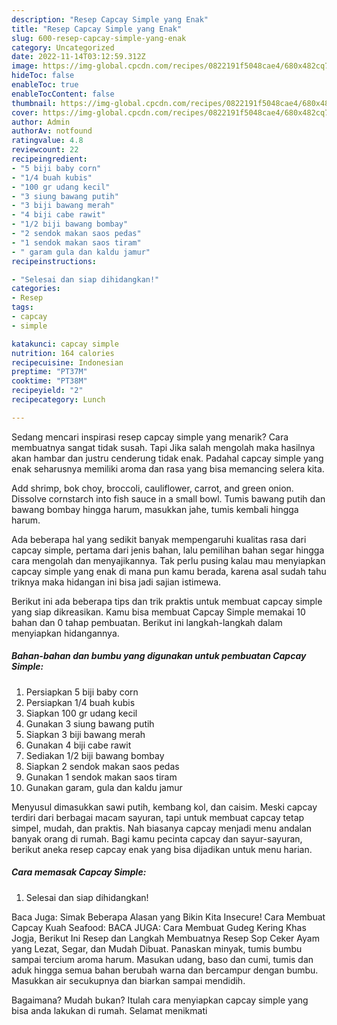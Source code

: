 ```yaml
---
description: "Resep Capcay Simple yang Enak"
title: "Resep Capcay Simple yang Enak"
slug: 600-resep-capcay-simple-yang-enak
category: Uncategorized
date: 2022-11-14T03:12:59.312Z
image: https://img-global.cpcdn.com/recipes/0822191f5048cae4/680x482cq70/capcay-simple-foto-resep-utama.jpg
hideToc: false
enableToc: true
enableTocContent: false
thumbnail: https://img-global.cpcdn.com/recipes/0822191f5048cae4/680x482cq70/capcay-simple-foto-resep-utama.jpg
cover: https://img-global.cpcdn.com/recipes/0822191f5048cae4/680x482cq70/capcay-simple-foto-resep-utama.jpg
author: Admin
authorAv: notfound
ratingvalue: 4.8
reviewcount: 22
recipeingredient:
- "5 biji baby corn"
- "1/4 buah kubis"
- "100 gr udang kecil"
- "3 siung bawang putih"
- "3 biji bawang merah"
- "4 biji cabe rawit"
- "1/2 biji bawang bombay"
- "2 sendok makan saos pedas"
- "1 sendok makan saos tiram"
- " garam gula dan kaldu jamur"
recipeinstructions:

- "Selesai dan siap dihidangkan!"
categories:
- Resep
tags:
- capcay
- simple

katakunci: capcay simple 
nutrition: 164 calories
recipecuisine: Indonesian
preptime: "PT37M"
cooktime: "PT38M"
recipeyield: "2"
recipecategory: Lunch

---
```



Sedang mencari inspirasi resep capcay simple yang menarik? Cara membuatnya sangat tidak susah. Tapi Jika salah mengolah maka hasilnya akan hambar dan justru cenderung tidak enak. Padahal capcay simple yang enak seharusnya memiliki aroma dan rasa yang bisa memancing selera kita.


Add shrimp, bok choy, broccoli, cauliflower, carrot, and green onion. Dissolve cornstarch into fish sauce in a small bowl. Tumis bawang putih dan bawang bombay hingga harum, masukkan jahe, tumis kembali hingga harum.

Ada beberapa hal yang sedikit banyak mempengaruhi kualitas rasa dari capcay simple, pertama dari jenis bahan, lalu pemilihan bahan segar hingga cara mengolah dan menyajikannya. Tak perlu pusing kalau mau menyiapkan capcay simple yang enak di mana pun kamu berada, karena asal sudah tahu triknya maka hidangan ini bisa jadi sajian istimewa.


Berikut ini ada beberapa tips dan trik praktis untuk membuat capcay simple yang siap dikreasikan. Kamu bisa membuat Capcay Simple memakai 10 bahan dan 0 tahap pembuatan. Berikut ini langkah-langkah dalam menyiapkan hidangannya.

<!--inarticleads1-->

##### Bahan-bahan dan bumbu yang digunakan untuk pembuatan Capcay Simple:

1. Persiapkan 5 biji baby corn
1. Persiapkan 1/4 buah kubis
1. Siapkan 100 gr udang kecil
1. Gunakan 3 siung bawang putih
1. Siapkan 3 biji bawang merah
1. Gunakan 4 biji cabe rawit
1. Sediakan 1/2 biji bawang bombay
1. Siapkan 2 sendok makan saos pedas
1. Gunakan 1 sendok makan saos tiram
1. Gunakan  garam, gula dan kaldu jamur


Menyusul dimasukkan sawi putih, kembang kol, dan caisim. Meski capcay terdiri dari berbagai macam sayuran, tapi untuk membuat capcay tetap simpel, mudah, dan praktis. Nah biasanya capcay menjadi menu andalan banyak orang di rumah. Bagi kamu pecinta capcay dan sayur-sayuran, berikut aneka resep capcay enak yang bisa dijadikan untuk menu harian. 

<!--inarticleads2-->

##### Cara memasak Capcay Simple:


1. Selesai dan siap dihidangkan!

Baca Juga: Simak Beberapa Alasan yang Bikin Kita Insecure! Cara Membuat Capcay Kuah Seafood: BACA JUGA: Cara Membuat Gudeg Kering Khas Jogja, Berikut Ini Resep dan Langkah Membuatnya Resep Sop Ceker Ayam yang Lezat, Segar, dan Mudah Dibuat. Panaskan minyak, tumis bumbu sampai tercium aroma harum. Masukan udang, baso dan cumi, tumis dan aduk hingga semua bahan berubah warna dan bercampur dengan bumbu. Masukkan air secukupnya dan biarkan sampai mendidih. 

Bagaimana? Mudah bukan? Itulah cara menyiapkan capcay simple yang bisa anda lakukan di rumah. Selamat menikmati
